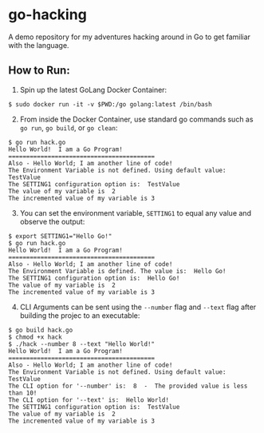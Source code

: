 # go-hacking
A demo repository for my adventures hacking around in Go to get familiar with the language.

## How to Run:

1. Spin up the latest GoLang Docker Container:

```
$ sudo docker run -it -v $PWD:/go golang:latest /bin/bash
```

2. From inside the Docker Container, use standard go commands such as `go run`, `go build`, or `go clean`:

```
$ go run hack.go
Hello World!  I am a Go Program!
=========================================
Also - Hello World; I am another line of code!
The Environment Variable is not defined. Using default value:  TestValue
The SETTING1 configuration option is:  TestValue
The value of my variable is  2
The incremented value of my variable is 3
```

3. You can set the environment variable, `SETTING1` to equal any value and observe the output:

```
$ export SETTING1="Hello Go!"
$ go run hack.go
Hello World!  I am a Go Program!
=========================================
Also - Hello World; I am another line of code!
The Environment Variable is defined. The value is:  Hello Go!
The SETTING1 configuration option is:  Hello Go!
The value of my variable is  2
The incremented value of my variable is 3
```
4. CLI Arguments can be sent using the `--number` flag and `--text` flag after building the projec to an executable:

```
$ go build hack.go
$ chmod +x hack
$ ./hack --number 8 --text "Hello World!"
Hello World!  I am a Go Program!
=========================================
Also - Hello World; I am another line of code!
The Environment Variable is not defined. Using default value:  TestValue
The CLI option for '--number' is:  8  -  The provided value is less than 10!
The CLI option for '--text' is:  Hello World!
The SETTING1 configuration option is:  TestValue
The value of my variable is  2
The incremented value of my variable is 3
```
